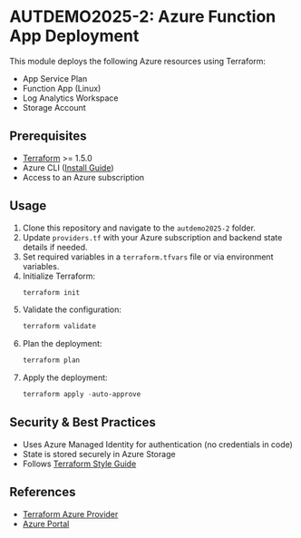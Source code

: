 # AUTDEMO2025-2: Azure Function App Deployment

This module deploys the following Azure resources using Terraform:
- App Service Plan
- Function App (Linux)
- Log Analytics Workspace
- Storage Account

## Prerequisites
- [Terraform](https://developer.hashicorp.com/terraform/downloads) >= 1.5.0
- Azure CLI ([Install Guide](https://learn.microsoft.com/en-us/cli/azure/install-azure-cli))
- Access to an Azure subscription

## Usage
1. Clone this repository and navigate to the `autdemo2025-2` folder.
2. Update `providers.tf` with your Azure subscription and backend state details if needed.
3. Set required variables in a `terraform.tfvars` file or via environment variables.
4. Initialize Terraform:
   ```powershell
   terraform init
   ```
5. Validate the configuration:
   ```powershell
   terraform validate
   ```
6. Plan the deployment:
   ```powershell
   terraform plan
   ```
7. Apply the deployment:
   ```powershell
   terraform apply -auto-approve
   ```

## Security & Best Practices
- Uses Azure Managed Identity for authentication (no credentials in code)
- State is stored securely in Azure Storage
- Follows [Terraform Style Guide](https://developer.hashicorp.com/terraform/language/style)

## References
- [Terraform Azure Provider](https://registry.terraform.io/providers/hashicorp/azurerm/latest/docs)
- [Azure Portal](https://portal.azure.com/)

